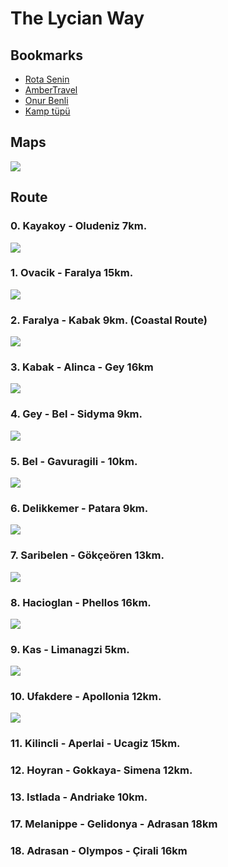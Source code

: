 # The Lycian Way

## Bookmarks

* [Rota Senin](https://www.rotasenin.com/likya-yolu/)
* [AmberTravel](https://www.ambertravel.com/map-of-the-lycian-way)
* [Onur Benli](https://www.youtube.com/watch?v=WHxGK_yyp_U&list=PLyn6bf31fZGe3wCj_dVSVfsE_BBqdqjsJ)
* [Kamp tüpü](https://www.facebook.com/groups/likya/permalink/896188503879297)

## Maps

![](https://cldup.com/UHoPG7u6RE.png)

## Route

### 0. Kayakoy - Oludeniz 7km.

![](https://cldup.com/4zRNQTuuXg.png)

### 1. Ovacik - Faralya 15km.

![](https://cldup.com/8T8HHtxiSm.png)

### 2. Faralya - Kabak 9km. (Coastal Route)

![](https://cldup.com/UzLO0Djvip.png)

### 3. Kabak - Alinca - Gey 16km

![](https://cldup.com/CLCGhtNhhX.png)

### 4. Gey - Bel - Sidyma 9km.

![](https://cldup.com/vY1NDgU9C6.png)

### 5. Bel - Gavuragili - 10km.

![](https://cldup.com/9NV6hLNckc.png)

### 6. Delikkemer - Patara 9km.

![](https://cldup.com/wjHYBj3eiB.png)

### 7. Saribelen - Gökçeören 13km.

![](https://cldup.com/rae3GyntNl.png)

### 8. Hacioglan - Phellos 16km.

![](https://cldup.com/f0VxQvzUML.png)

### 9. Kas - Limanagzi 5km.

![](https://cldup.com/5Z9l_L6g7h.png)

### 10. Ufakdere - Apollonia 12km.

![](https://cldup.com/aewbVdaxN1.png)

### 11. Kilincli - Aperlai - Ucagiz 15km.
### 12. Hoyran - Gokkaya- Simena 12km.
### 13. Istlada - Andriake 10km.
### 17. Melanippe - Gelidonya - Adrasan 18km
### 18. Adrasan - Olympos - Çirali 16km
